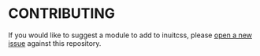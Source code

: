 # CONTRIBUTING

If you would like to suggest a module to add to inuitcss, please [open a new
issue](https://github.com/inuitcss/CONTRIBUTING/issues/new) against this
repository.
